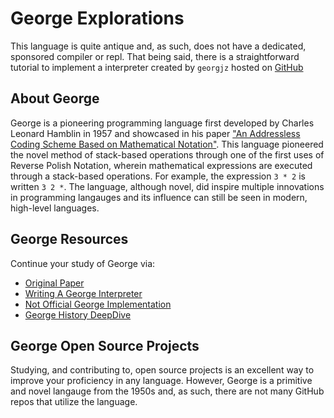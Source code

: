 # George Explorations

This language is quite antique and, as such, does not have a dedicated, sponsored compiler or repl. That being said, there is a straightforward tutorial to implement a interpreter created by `georgjz` hosted on <a href="https://georgjz.github.io/george-01/">GitHub</a>

## About George

George is a pioneering programming language first developed by Charles Leonard Hamblin in 1957 and showcased in his paper <a href="https://www.massey.ac.nz/~rmclachl/DPACM/121%20-%20addressless%20coding%20scheme.pdf">"An Addressless Coding Scheme Based on Mathematical Notation"</a>. This language pioneered the novel method of stack-based operations through one of the first uses of Reverse Polish Notation, wherein mathematical expressions are executed through a stack-based operations. For example, the expression `3 * 2` is written `3 2 *`. The language, although novel, did inspire multiple innovations in programming langauges and its influence can still be seen in modern, high-level languages.

## George Resources

Continue your study of George via:

- [Original Paper](https://www.massey.ac.nz/~rmclachl/DPACM/121%20-%20addressless%20coding%20scheme.pdf)
- [Writing A George Interpreter](https://georgjz.github.io/george-01/)
- [Not Official George Implementation](https://github.com/jared-hughes/GEORGE?tab=readme-ov-file)
- [George History DeepDive](https://dodlithr.blogspot.com/2017/07/1950s-computer-languages-george.html)

## George Open Source Projects

Studying, and contributing to, open source projects is an excellent way to improve your proficiency in any language. However, George is a primitive and novel langauge from the 1950s and, as such, there are not many GitHub repos that utilize the language.
